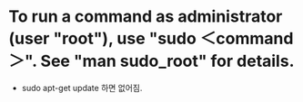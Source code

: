 # To run a command as administrator (user "root"), use "sudo ＜command＞". See "man sudo_root" for details.
- sudo apt-get update 하면 없어짐.
